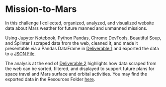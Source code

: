 # Mission-to-Mars
In this challenge I collected, organized, analyzed, and visualized website data about Mars weather for future manned and unmanned missions. 

Using Jupyter Notebook, Python Pandas, Chrome DevTools, Beautiful Soup, and Splinter I scraped data from the web, cleaned it, and made it presentable via a Pandas DataFrame in [Deliverable 1](part_1_mars_news.ipynb) and exported the data to a [JSON File](Data/mars_news.json). 

The analysis at the end of [Deliverable 2](part_2_mars_weather.ipynb) highlights how data scraped from the web can be sorted, filtered, and displayed to support future plans for space travel and Mars surface and orbital activities. You may find the exported data in the Resources Folder [here](Resources/mars_data.csv).
